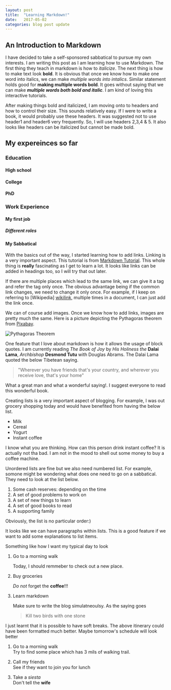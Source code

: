 ```yaml
---
layout: post
title:  "Learning Markdown!"
date:   2017-05-02 
categories: blog post update
---
```

## An Introduction to Markdown 
I have decided to take a self-sponsored sabbatical to pursue my own interests. I am writing this post as I am learning how to use Markdown. The first thing they teach in markdown is how to _italicize_. The next thing is how to make text look **bold**. It is obvious that once we know how to make one word into italics, we can make _multiple words into intalics_. Similar statement holds good for **making multiple words bold**. It goes without saying that we can make **_multiple words both bold and italic_**. I am kind of loving this interactive tutorials.

After making things bold and italicized, I am moving onto to headers and how to control their size. This sounds relatively easy. If I were to write a book, it would probably use these headers. It was suggested not to use header1 and header6 very frequently. So, I will use headers 2,3,4 & 5. It also looks like headers can be italicized but cannot be made bold.

## My expereinces so far
### Education
#### High school
#### College
#### PhD
### Work Experience
#### My first job
##### _Different roles_
#### My Sabbatical

With the basics out of the way, I started learning how to add links. Linking is a very important aspect. This tutorial is from [Markdown Tutorial](http://www.markdowntutorial.com/). This whole thing is **really** fascinating as I get to learn a lot. It looks like links can be added in headings too, so I will try that out later. 

If there are multiple places which lead to the same link, we can give it a tag and refer the tag only once. The obvious advantage being if the common link changes, we need to change it only once. For example, if I keep on referring to [Wikipedia] [wikilink], multiple times in a document, I can just add the link once.

We can of course add images. Once we know how to add links, images are pretty much the same. Here is a picture depicting the Pythagoras theorem from [Pixabay](https://pixabay.com/). 

![Pythagoras Theorem](https://cdn.pixabay.com/photo/2016/09/04/18/02/blackboard-1644744_1280.png)

One feature that I love about markdown is how it allows the usage of block quotes. I am currently reading _The Book of Joy_ by _His Holiness the_ **Dalai Lama**, _Archbishop_ **Desmond Tutu** with Douglas Abrams. The Dalai Lama quoted the below Tibetean saying.
>"Wherever you have friends that's your country, and wherever you receive love, that's your home"

What a great man and what a wonderful saying!. I suggest everyone to read this wonderful book. 

Creating lists is a very important aspect of blogging. For example, I was out grocery shopping today and would have benefited from having the below list.
* Milk
* Cereal
* Yogurt
* Instant coffee

I know what you are thinking. How can this person drink instant coffee? It is actually not tha bad. I am not in the mood to shell out some money to buy a coffee machine. 

Unordered lists are fine but we also need numbered list. For example, somone might be wondering what does one need to go on a sabbatical. They need to look at the list below.
1. Some cash reserves: depending on the time
2. A set of good problems to work on
3. A set of new things to learn
4. A set of good books to read
5. A supporting family

Obviously, the list is no particular order:)

It looks like we can have paragraphs within lists. This is a good feature if we want to add some explanations to list items.

Something like how I want my typical day to look
1. Go to a morning walk

   Today, I should remmeber to check out a new place.
 
2. Buy groceries

   _Do not_ forget the **coffee**!!!
 
3. Learn markdown

   Make sure to write the blog simulatneoulsy. As the saying goes
   >Kill two birds with one stone

I just learnt that it is possible to have soft breaks. The above itinerary could have been formatted much better. Maybe tomorrow's schedule will look better
1. Go to a morning walk  
Try to find some place which has 3 mils of walking trail.

2. Call my friends  
See if they want to join you for lunch

3. Take a _siesta_  
Don't tell the **wife**




[wikilink]:https://en.wikipedia.org/wiki/Main_Page
